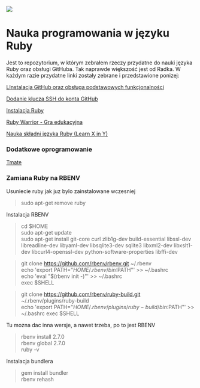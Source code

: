 ![](https://cdn.iconscout.com/icon/free/png-256/ruby-47-1175102.png)

# Nauka programowania w języku Ruby

Jest to repozytorium, w którym zebrałem rzeczy przydatne do nauki języka Ruby oraz obsługi GitHuba. Tak naprawde większość jest od Radka. W każdym razie przydatne linki zostały zebrane i przedstawione ponizej:

[LInstalacja GitHub oraz obsługa podstawowych funkcjonalności](https://www.howtoforge.com/tutorial/install-git-and-github-on-ubuntu/ "github_ubuntu_instalation")

[Dodanie klucza SSH do konta GitHub](https://www.inmotionhosting.com/support/server/ssh/how-to-add-ssh-keys-to-your-github-account/ "add_ssh_to_gh")

[Instalacja Ruby](https://www.digitalocean.com/community/tutorials/how-to-install-ruby-on-rails-with-rbenv-on-ubuntu-18-04 "ruby_ubuntu_instalation")

[Ruby Warrior - Gra edukacyjna](http://tutorials.jumpstartlab.com/projects/ruby_warrior.html "ruby_warrior")

[Nauka składni języka Ruby (Learn X in Y)](https://learnxinyminutes.com/docs/ruby/ "learn_x_in_y")

### Dodatkowe oprogramowanie

[Tmate](https://tmate.io/ "tmate")


### Zamiana Ruby na RBENV

Usuniecie ruby jak juz bylo zainstalowane wczesniej
>sudo apt-get remove ruby   

Instalacja RBENV
>cd $HOME   
>sudo apt-get update    
>sudo apt-get install git-core curl zlib1g-dev build-essential libssl-dev libreadline-dev libyaml-dev libsqlite3-dev sqlite3 libxml2-dev libxslt1-dev libcurl4-openssl-dev python-software-properties libffi-dev    

>git clone https://github.com/rbenv/rbenv.git ~/.rbenv   
>echo 'export PATH="$HOME/.rbenv/bin:$PATH"' >> ~/.bashrc   
>echo 'eval "$(rbenv init -)"' >> ~/.bashrc   
>exec $SHELL   

>git clone https://github.com/rbenv/ruby-build.git ~/.rbenv/plugins/ruby-build   
>echo 'export PATH="$HOME/.rbenv/plugins/ruby-build/bin:$PATH"' >> ~/.bashrc
>exec $SHELL   

Tu mozna dac inna wersje, a nawet trzeba, po to jest RBENV   

>rbenv install 2.7.0    
>rbenv global 2.7.0   
>ruby -v     

Instalacja bundlera
>gem install bundler   
>rbenv rehash   
